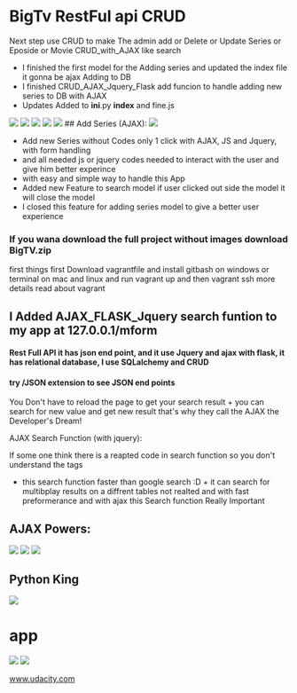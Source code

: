 # BigTv RestFul api CRUD

Next step use CRUD to make The admin add or Delete or Update Series or Eposide or Movie CRUD_with_AJAX like search

*  I finished the first model for the Adding series and updated the index file it gonna be ajax Adding to DB
*  I finished CRUD_AJAX_Jquery_Flask add funcion to handle adding new series to DB with AJAX
*  Updates Added to __ini__.py __index__ and fine.js


<img src="myweb.PNG">
<img src="myweb1.PNG">
<img src="mfinal.PNG">
<img src="bigtva.PNG">

<img src="last1.PNG">
## Add Series (AJAX):

<img src="addseries.PNG">

*  Add new Series without Codes only 1 click with AJAX, JS and Jquery, with form handling
*  and all needed js or jquery codes needed to interact with the user and give him better experince
*  with easy and simple way to handle this App
*  Added new Feature to search model if user clicked out side the model it will close the model
*  I closed this feature for adding series model to give a better user experience 


### If you wana download the full project  without images download BigTV.zip
first things first Download vagrantfile and install gitbash on windows or terminal on mac and linux
and run vagrant up and then vagrant ssh more details read about vagrant

## I Added AJAX_FLASK_Jquery search funtion to my app at 127.0.0.1/mform

#### Rest Full API it has json end point, and it use Jquery and ajax with flask, it has relational database, I use SQLalchemy and CRUD
#### try /JSON extension to see JSON end points

You Don't have to reload the page to get your search result + you can search for new value and get new result
that's why they call the AJAX the Developer's Dream!

AJAX Search Function (with jquery):

If some one think there is a reapted code in search function so you don't understand the tags 
+ this search function faster than google search :D + it can search for multibplay results on
a diffrent tables not realted and with fast preformerance and with ajax this Search function Really Important


## AJAX Powers:
<img src="lastr.PNG">
<img src="Update.PNG">
<img src="ajaxpower.PNG">


## Python King 
<img src="Pythonking.PNG">

# app 

<img src="Fianl.PNG">
<img src="part1.PNG">


www.udacity.com
